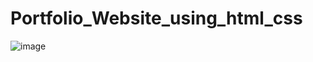 # Portfolio_Website_using_html_css
![image](https://user-images.githubusercontent.com/114800813/216676820-17ed67ed-78dd-4f5d-8910-f70c32910eeb.png)
